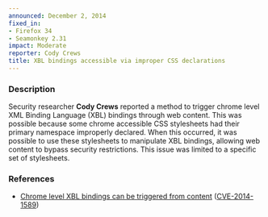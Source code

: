 ```yaml
---
announced: December 2, 2014
fixed_in:
- Firefox 34
- Seamonkey 2.31
impact: Moderate
reporter: Cody Crews
title: XBL bindings accessible via improper CSS declarations
---
```


<h3>Description</h3>

<p>Security researcher <strong>Cody Crews</strong> reported a method to trigger
chrome level XML Binding Language (XBL) bindings through web content. This was
possible because some chrome accessible CSS stylesheets had their primary
namespace improperly declared. When this occurred, it was possible to use these
stylesheets to manipulate XBL bindings, allowing web content to bypass security
restrictions. This issue was limited to a specific set of stylesheets.
</p>

<h3>References</h3>

<ul>
  <li><a href="https://bugzilla.mozilla.org/show_bug.cgi?id=1043787">
       Chrome level XBL bindings can be triggered from content</a>
(<a href="http://cve.mitre.org/cgi-bin/cvename.cgi?name=CVE-2014-1589"
class="ex-ref">CVE-2014-1589</a>)</li>
</ul>



